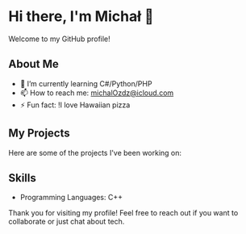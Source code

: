 # Hi there, I'm Michał 👋

Welcome to my GitHub profile!

## About Me

- 🌱 I’m currently learning C#/Python/PHP
- 📫 How to reach me: michalOzdz@icloud.com
- ⚡ Fun fact: !I love Hawaiian pizza

## My Projects

Here are some of the projects I've been working on:

## Skills

- Programming Languages: C++

Thank you for visiting my profile! Feel free to reach out if you want to collaborate or just chat about tech.
